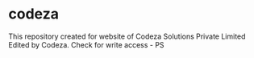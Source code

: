 # codeza
This repository created for website of Codeza Solutions Private Limited
Edited by Codeza.
Check for write access - PS
